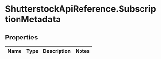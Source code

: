 # ShutterstockApiReference.SubscriptionMetadata

## Properties
Name | Type | Description | Notes
------------ | ------------- | ------------- | -------------


